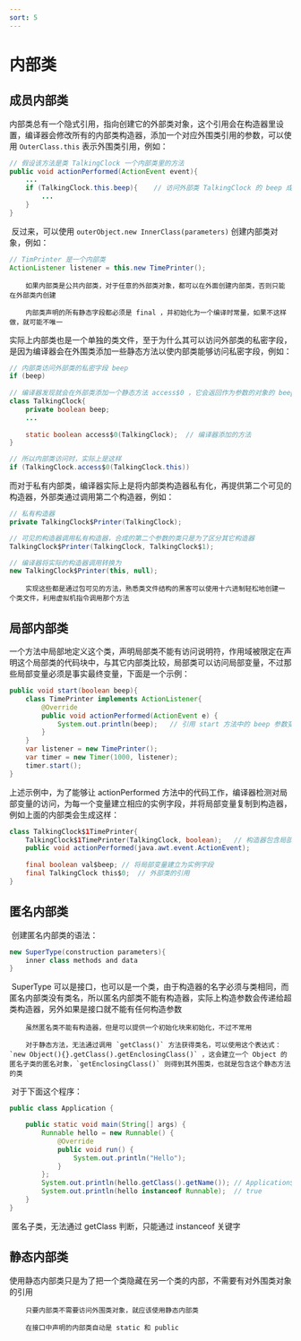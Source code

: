 ```yaml
---
sort: 5
---
```


# 内部类



## 成员内部类

​	内部类总有一个隐式引用，指向创建它的外部类对象，这个引用会在构造器里设置，编译器会修改所有的内部类构造器，添加一个对应外围类引用的参数，可以使用 `OuterClass.this` 表示外围类引用，例如：

```java
// 假设该方法是类 TalkingClock 一个内部类里的方法
public void actionPerformed(ActionEvent event){
    ...
    if (TalkingClock.this.beep){	// 访问外部类 TalkingClock 的 beep 成员变量
        ...
    }
}
```

​	反过来，可以使用 `outerObject.new InnerClass(parameters)` 创建内部类对象，例如：

```java
// TimPrinter 是一个内部类
ActionListener listener = this.new TimePrinter();
```

```tip
	如果内部类是公共内部类，对于任意的外部类对象，都可以在外面创建内部类，否则只能在外部类内创建
```

```tip
	内部类声明的所有静态字段都必须是 final ，并初始化为一个编译时常量，如果不这样做，就可能不唯一
```

​	实际上内部类也是一个单独的类文件，至于为什么其可以访问外部类的私密字段，是因为编译器会在外围类添加一些静态方法以使内部类能够访问私密字段，例如：

```java
// 内部类访问外部类的私密字段 beep
if (beep)
    
// 编译器发现就会在外部类添加一个静态方法 access$0 ，它会返回作为参数的对象的 beep 字段
class TalkingClock{
    private boolean beep;
    ...
        
    static boolean access$0(TalkingClock);	// 编译器添加的方法
}

// 所以内部类访问时，实际上是这样
if (TalkingClock.access$0(TalkingClock.this))
```

​	而对于私有内部类，编译器实际上是将内部类构造器私有化，再提供第二个可见的构造器，外部类通过调用第二个构造器，例如：

```java
// 私有构造器
private TalkingClock$Printer(TalkingClock);

// 可见的构造器调用私有构造器，合成的第二个参数的类只是为了区分其它构造器
TalkingClock$Printer(TalkingClock, TalkingClock$1);

// 编译器将实际的构造器调用转换为
new TalkingClock$Printer(this, null);
```

```warning
	实现这些都是通过包可见的方法，熟悉类文件结构的黑客可以使用十六进制轻松地创建一个类文件，利用虚拟机指令调用那个方法
```



## 局部内部类

​	一个方法中局部地定义这个类，声明局部类不能有访问说明符，作用域被限定在声明这个局部类的代码块中，与其它内部类比较，局部类可以访问局部变量，不过那些局部变量必须是事实最终变量，下面是一个示例：

```java
public void start(boolean beep){
	class TimePrinter implements ActionListener{
		@Override
		public void actionPerformed(ActionEvent e) {
			System.out.println(beep);	// 引用 start 方法中的 beep 参数变量
		}
	}
    var listener = new TimePrinter();
    var timer = new Timer(1000, listener);
    timer.start();
}
```

上述示例中，为了能够让 actionPerformed 方法中的代码工作，编译器检测对局部变量的访问，为每一个变量建立相应的实例字段，并将局部变量复制到构造器，例如上面的内部类会生成这样：

```java
class TalkingClock$1TimePrinter{
    TalkingClock$1TimePrinter(TalkingClock, boolean);	// 构造器包含局部变量
    public void actionPerformed(java.awt.event.ActionEvent);
    
    final boolean val$beep;	// 将局部变量建立为实例字段
    final TalkingClock this$0;	// 外部类的引用
}
```



## 匿名内部类

​	创建匿名内部类的语法：

```java
new SuperType(construction parameters){
    inner class methods and data
}
```

​	SuperType 可以是接口，也可以是一个类，由于构造器的名字必须与类相同，而匿名内部类没有类名，所以匿名内部类不能有构造器，实际上构造参数会传递给超类构造器，另外如果是接口就不能有任何构造参数

```tip
	虽然匿名类不能有构造器，但是可以提供一个初始化块来初始化，不过不常用
```

```note
	对于静态方法，无法通过调用 `getClass()` 方法获得类名，可以使用这个表达式： `new Object(){}.getClass().getEnclosingClass()` ，这会建立一个 Object 的匿名子类的匿名对象，`getEnclosingClass()` 则得到其外围类，也就是包含这个静态方法的类
```

​	对于下面这个程序：

```java
public class Application {

    public static void main(String[] args) {
        Runnable hello = new Runnable() {
            @Override
            public void run() {
                System.out.println("Hello");
            }
        };
        System.out.println(hello.getClass().getName());	// Application$1
        System.out.println(hello instanceof Runnable);	// true
    }
}
```

​	匿名子类，无法通过 getClass 判断，只能通过 instanceof 关键字



## 静态内部类

​	使用静态内部类只是为了把一个类隐藏在另一个类的内部，不需要有对外围类对象的引用

```tip
	只要内部类不需要访问外围类对象，就应该使用静态内部类
```

```tip
	在接口中声明的内部类自动是 static 和 public
```

